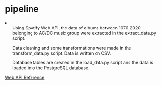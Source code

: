 # pipeline
<li>
<ul>Using Spotify Web API, the data of albums between 1976-2020 belonging to AC/DC music group were extracted in the extract_data.py script.</ul>
<ul>Data cleaning and some transformations were made in the transform_data.py script. Data is written on CSV.</ul>
<ul>Database tables are created in the load_data.py script and the data is loaded into the PostgreSQL database.</ul>
</li>
<a href ="https://developer.spotify.com/documentation/web-api/reference/#/operations/get-several-audio-features">Web API Reference</a>